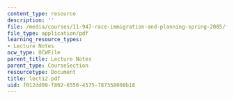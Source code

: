```yaml
---
content_type: resource
description: ''
file: /media/courses/11-947-race-immigration-and-planning-spring-2005/f012dd09f80265504575787358008b18_lect12.pdf
file_type: application/pdf
learning_resource_types:
- Lecture Notes
ocw_type: OCWFile
parent_title: Lecture Notes
parent_type: CourseSection
resourcetype: Document
title: lect12.pdf
uid: f012dd09-f802-6550-4575-787358008b18
---
```

